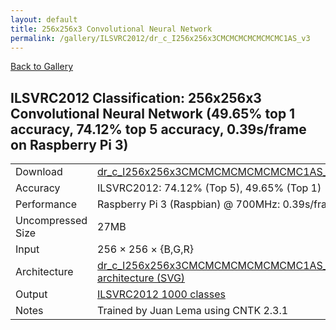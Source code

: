 ```yaml
---
layout: default
title: 256x256x3 Convolutional Neural Network
permalink: /gallery/ILSVRC2012/dr_c_I256x256x3CMCMCMCMCMCMCMC1AS_v3
---
```


[Back to Gallery](/ELL/gallery)

## ILSVRC2012 Classification: 256x256x3 Convolutional Neural Network (49.65% top 1 accuracy, 74.12% top 5 accuracy, 0.39s/frame on Raspberry Pi 3)

<table class="table table-striped table-bordered">
    <tr>
        <td> Download </td>
        <td colspan="3"> <a href="https://github.com/Microsoft/ELL-models/raw/master/models/ILSVRC2012/dr_c_I256x256x3CMCMCMCMCMCMCMC1AS_v3/dr_c_I256x256x3CMCMCMCMCMCMCMC1AS_v3.ell.zip">dr_c_I256x256x3CMCMCMCMCMCMCMC1AS_v3.ell.zip</a></td>
    </tr>
    <tr>
        <td> Accuracy </td>
        <td colspan="3"> ILSVRC2012: 74.12% (Top 5), 49.65% (Top 1) </td>
    </tr>
    <tr>
        <td> Performance </td>
        <td colspan="3"> Raspberry Pi 3 (Raspbian) @ 700MHz: 0.39s/frame </td>
    </tr>
    <tr>
        <td> Uncompressed Size </td>
        <td colspan="3"> 27MB </td>
    </tr>
    <tr>
        <td> Input </td>
        <td colspan="3"> 256 &times; 256 &times; {B,G,R} </td>
    </tr>
    <tr>
        <td> Architecture </td>
        <td>
            <a href="https://github.com/Microsoft/ELL-models/raw/master/models/ILSVRC2012/dr_c_I256x256x3CMCMCMCMCMCMCMC1AS_v3/dr_c_I256x256x3CMCMCMCMCMCMCMC1AS_v3.cntk.svg?sanitize=true" target="_blank">dr_c_I256x256x3CMCMCMCMCMCMCMC1AS_v3 architecture (SVG)</a>
        </td>
    </tr>
    <tr>
        <td> Output </td>
        <td colspan="3"> <a href="https://github.com/Microsoft/ELL-models/raw/master/models/ILSVRC2012/categories.txt">ILSVRC2012 1000 classes</a> </td>
    </tr>
    <tr>
        <td> Notes </td>
        <td colspan="3"> Trained by Juan Lema using CNTK 2.3.1 </td>
    </tr>
</table>

